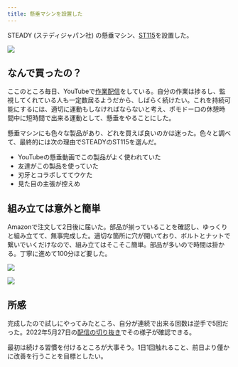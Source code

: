 ```yaml
---
title: 懸垂マシンを設置した
---
```

STEADY (ステディジャパン社) の懸垂マシン、[ST115](https://www.amazon.co.jp/dp/B09K3QQBKH)を設置した。

![](https://lh3.googleusercontent.com/74t9UvyK5kSGCsbYrhl4GkM3GoSfCmRRtSBnuQIV2u5M80ND6g-Rv-WYD36KFu2CiUqXXyjpp0GI95B1wjzHe_EznKI_TUqFC9B6rgx1dAFZVYkYXaCLzfTgs4oLC6b0ny5hh1OWEPwgM6mtp5plExDfDfnRv3MPYfyPFgDQ7KhK8pyJhnRiP4sMmCSq)

なんで買ったの？
--------

ここのところ毎日、YouTubeで[作業配信](https://www.youtube.com/c/r7kamura)をしている。自分の作業は捗るし、監視してくれている人も一定数居るようだから、しばらく続けたい。これを持続可能にするには、適切に運動もしなければならないと考え、ポモドーロの休憩時間中に短時間で出来る運動として、懸垂をやることにした。

懸垂マシンにも色々な製品があり、どれを買えば良いのかは迷った。色々と調べて、最終的には次の理由でSTEADYのST115を選んだ。

*   YouTubeの懸垂動画でこの製品がよく使われていた
*   友達がこの製品を使っていた
*   刃牙とコラボしててウケた
*   見た目の主張が控えめ

組み立ては意外と簡単
----------

Amazonで注文して2日後に届いた。部品が揃っていることを確認し、ゆっくりと組み立てて、無事完成した。適切な箇所に穴が開いており、ボルトとナットで繋いでいくだけなので、組み立てはそこそこ簡単。部品が多いので時間は掛かる。丁寧に進めて100分ほど要した。

![](https://lh5.googleusercontent.com/zen896io5iaAzwslN1hXKpM8F0hi9X5_P9L-i3Z-nTCKMGNJjmkGaH5R51YAXIGXyblJVD3UwU4Z28ObHy8uDvO0fAUQhEuWFh6lRKHG6gnd6kRjeORVa6e0yfk6UJpNYyCHyXcoZlo6mzF3PYQAW6_rY5ApyXkDOXST2QmHItfre4pDnsIMgX5LNADC)

![](https://lh4.googleusercontent.com/RujnevKquv4Ua6RPChkvSnaHKB5PKhMKRlZlJDVC2wmLKAHT12Vp9aikiKZF7eAOpa00RMpyeed3S3I7SBz-pCS6eygiFbBgUHANW64KaIDZGPYs45O8ISYL14QuUravhY-wcGxrCtD79p0UF161Orw6ffGqaP6fUYGpHi1PN5hmlvH3C2HFy8TEPA7O)

所感
--

完成したので試しにやってみたところ、自分が連続で出来る回数は逆手で5回だった。2022年5月27日の[配信の切り抜き](https://www.youtube.com/clip/Ugkxy2NXpdlfZF0kT9s-MoCOrbB1wpWEryK9)でその様子が確認できる。

最初は続ける習慣を付けるところが大事そう。1日1回触れること、前日より僅かに改善を行うことを目標としたい。
